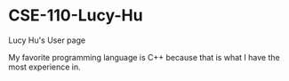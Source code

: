 # CSE-110-Lucy-Hu
Lucy Hu's User page 

My favorite programming language is C++ because that is what I have the most experience in. 